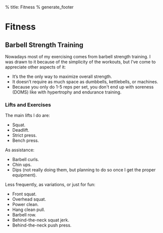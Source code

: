 % title: Fitness
% generate_footer

# Fitness

## Barbell Strength Training

Nowadays most of my exercising comes from barbell strength training. I was drawn to it because of the simplicity of the workouts, but I’ve come to appreciate other aspects of it:

* It’s the the only way to maximize overall strength.
* It doesn’t require as much space as dumbbells, kettlebells, or machines.
* Because you only do 1-5 reps per set, you don't end up with soreness (DOMS) like with hypertrophy and endurance training.

### Lifts and Exercises

The main lifts I do are:

* Squat.
* Deadlift.
* Strict press.
* Bench press. 

As assistance:

* Barbell curls.
* Chin ups.
* Dips (not really doing them, but planning to do so once I get the proper equipment).

Less frequently, as variations, or just for fun:

* Front squat.
* Overhead squat.
* Power clean.
* Hang clean pull.
* Barbell row.
* Behind-the-neck squat jerk.
* Behind-the-neck push press.
